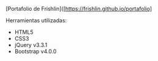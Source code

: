 [Portafolio de Frishlin]([https://frishlin.github.io/portafolio] 

Herramientas utilizadas:
- HTML5
- CSS3
- jQuery v3.3.1
- Bootstrap v4.0.0
